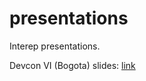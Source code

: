 # presentations
Interep presentations.

Devcon VI (Bogota) slides: [link](<https://docs.google.com/presentation/d/1NaWK4dH6CRkLJcKbcnzKlKmUkIezY-vkkHr_-jNuM14/edit?usp=sharing> "google slides")
